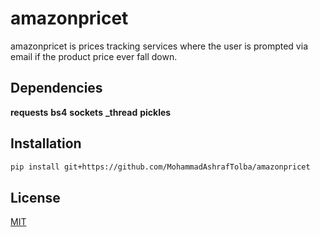 # amazonpricet
amazonpricet is prices tracking services where the user is prompted via email if the product price ever fall down.
## Dependencies
**requests**
**bs4**
**sockets**
**_thread**
**pickles**
## Installation
```bash
pip install git+https://github.com/MohammadAshrafTolba/amazonpricet
```
## License
[MIT](https://choosealicense.com/licenses/mit/)
